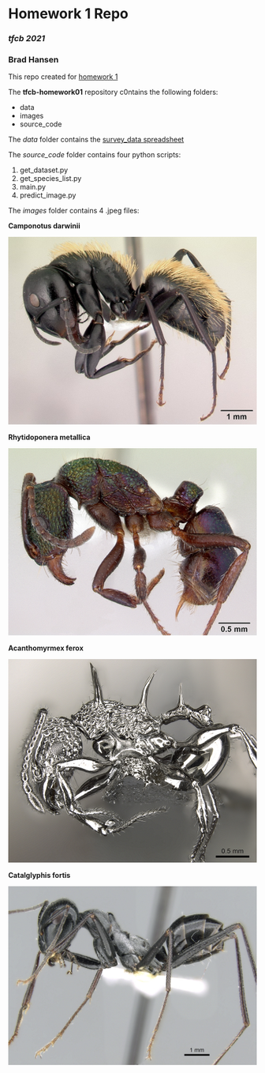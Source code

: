 # **Homework 1 Repo**
### *tfcb 2021*
### Brad Hansen

This repo created for [homework 1](https://fredhutch.github.io/tfcb_2021/homeworks/homework01/)


The **tfcb-homework01** repository c0ntains the following folders:
- data
- images
- source_code

The *data* folder contains the [survey_data spreadsheet](https://github.com/bchansen3/tfcb-homework01/blob/master/data/survey_data.xlsx)



The *source_code* folder contains four python scripts:

1. get_dataset.py
2. get_species_list.py
3. main.py
4. predict_image.py


The *images* folder contains 4 .jpeg files:

**Camponotus darwinii**

![Camponotus darwinii](https://github.com/bchansen3/tfcb-homework01/blob/master/images/casent0191696_Camponotus_darwinii%20.jpg)


**Rhytidoponera metallica**

![Rhytidoponera metallica](https://github.com/bchansen3/tfcb-homework01/blob/master/images/casent0172345_Rhytidoponera_metallica.jpg)


**Acanthomyrmex ferox**

![Acanthomyrmex ferox](https://github.com/bchansen3/tfcb-homework01/blob/master/images/casent0901788_p_1_high_Acanthomyrmex_ferox.jpg)


**Catalglyphis fortis**

![Catalglyphis fortis](https://github.com/bchansen3/tfcb-homework01/blob/master/images/casent0906296_p_1_high_Cataglyphis_fortis.jpg)

